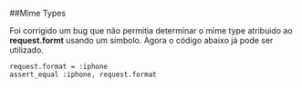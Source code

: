 ##Mime Types

Foi corrigido um bug que não permitia determinar o mime type atribuido ao **request.formt** usando um símbolo. Agora o código abaixo já pode ser utilizado.

	request.format = :iphone
	assert_equal :iphone, request.format
